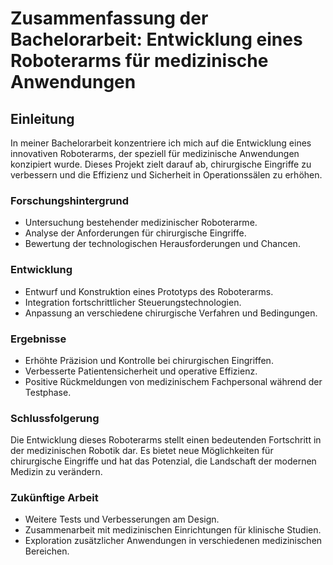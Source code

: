 # Zusammenfassung der Bachelorarbeit: Entwicklung eines Roboterarms für medizinische Anwendungen

## Einleitung

In meiner Bachelorarbeit konzentriere ich mich auf die Entwicklung eines innovativen Roboterarms, der speziell für medizinische Anwendungen konzipiert wurde. Dieses Projekt zielt darauf ab, chirurgische Eingriffe zu verbessern und die Effizienz und Sicherheit in Operationssälen zu erhöhen.

### Forschungshintergrund

- Untersuchung bestehender medizinischer Roboterarme.
- Analyse der Anforderungen für chirurgische Eingriffe.
- Bewertung der technologischen Herausforderungen und Chancen.

### Entwicklung

- Entwurf und Konstruktion eines Prototyps des Roboterarms.
- Integration fortschrittlicher Steuerungstechnologien.
- Anpassung an verschiedene chirurgische Verfahren und Bedingungen.

### Ergebnisse

- Erhöhte Präzision und Kontrolle bei chirurgischen Eingriffen.
- Verbesserte Patientensicherheit und operative Effizienz.
- Positive Rückmeldungen von medizinischem Fachpersonal während der Testphase.

### Schlussfolgerung

Die Entwicklung dieses Roboterarms stellt einen bedeutenden Fortschritt in der medizinischen Robotik dar. Es bietet neue Möglichkeiten für chirurgische Eingriffe und hat das Potenzial, die Landschaft der modernen Medizin zu verändern.

### Zukünftige Arbeit

- Weitere Tests und Verbesserungen am Design.
- Zusammenarbeit mit medizinischen Einrichtungen für klinische Studien.
- Exploration zusätzlicher Anwendungen in verschiedenen medizinischen Bereichen.
